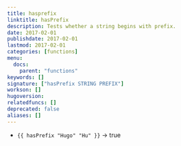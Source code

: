 ```yaml
---
title: hasprefix
linktitle: hasPrefix
description: Tests whether a string begins with prefix.
date: 2017-02-01
publishdate: 2017-02-01
lastmod: 2017-02-01
categories: [functions]
menu:
  docs:
    parent: "functions"
keywords: []
signature: ["hasPrefix STRING PREFIX"]
workson: []
hugoversion:
relatedfuncs: []
deprecated: false
aliases: []
---
```


* `{{ hasPrefix "Hugo" "Hu" }}` → true
